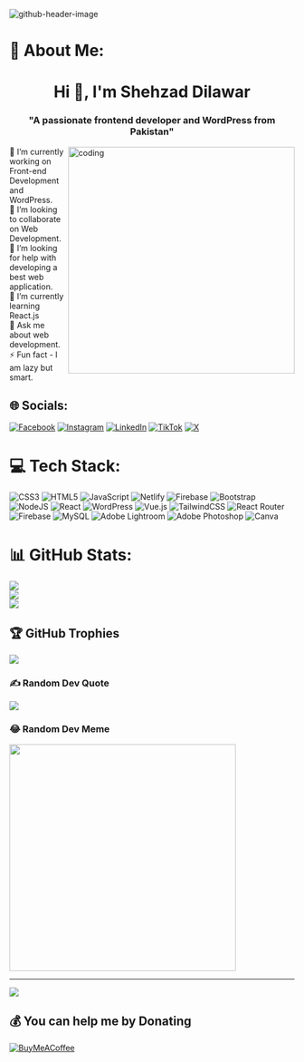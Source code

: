 ![github-header-image](https://github.com/taranshehzad/taranshehzad/assets/95752101/910064ad-e109-4b3e-bfdf-48315ad12288)
# 💫 About Me:
<h1 align="center">Hi 👋, I'm Shehzad Dilawar</h1>
<h3 align="center">"A passionate frontend developer and WordPress from Pakistan"</h3>

<img align="right" alt="coding" width="400" src="https://github.com/taranshehzad/taranshehzad/blob/main/giphy.gif?raw=true">


🔭 I’m currently working on Front-end Development and WordPress.<br>👯 I’m looking to collaborate on Web Development.<br>🤝 I’m looking for help with developing a best web application.<br>🌱 I’m currently learning React.js<br>💬 Ask me about web development.<br>⚡ Fun fact - I am lazy but smart.


## 🌐 Socials:
[![Facebook](https://img.shields.io/badge/Facebook-%231877F2.svg?logo=Facebook&logoColor=white)](https://facebook.com/@imshehxad) [![Instagram](https://img.shields.io/badge/Instagram-%23E4405F.svg?logo=Instagram&logoColor=white)](https://instagram.com/@shezyyam) [![LinkedIn](https://img.shields.io/badge/LinkedIn-%230077B5.svg?logo=linkedin&logoColor=white)](https://linkedin.com/in/@shehzaddilawar) [![TikTok](https://img.shields.io/badge/TikTok-%23000000.svg?logo=TikTok&logoColor=white)](https://tiktok.com/@@shezyyam) [![X](https://img.shields.io/badge/X-black.svg?logo=X&logoColor=white)](https://x.com/@shehzadcsit) 

# 💻 Tech Stack:
![CSS3](https://img.shields.io/badge/css3-%231572B6.svg?style=for-the-badge&logo=css3&logoColor=white) ![HTML5](https://img.shields.io/badge/html5-%23E34F26.svg?style=for-the-badge&logo=html5&logoColor=white) ![JavaScript](https://img.shields.io/badge/javascript-%23323330.svg?style=for-the-badge&logo=javascript&logoColor=%23F7DF1E) ![Netlify](https://img.shields.io/badge/netlify-%23000000.svg?style=for-the-badge&logo=netlify&logoColor=#00C7B7) ![Firebase](https://img.shields.io/badge/firebase-%23039BE5.svg?style=for-the-badge&logo=firebase) ![Bootstrap](https://img.shields.io/badge/bootstrap-%238511FA.svg?style=for-the-badge&logo=bootstrap&logoColor=white) ![NodeJS](https://img.shields.io/badge/node.js-6DA55F?style=for-the-badge&logo=node.js&logoColor=white) ![React](https://img.shields.io/badge/react-%2320232a.svg?style=for-the-badge&logo=react&logoColor=%2361DAFB) ![WordPress](https://img.shields.io/badge/WordPress-%23117AC9.svg?style=for-the-badge&logo=WordPress&logoColor=white) ![Vue.js](https://img.shields.io/badge/vue.js-%2335495e.svg?style=for-the-badge&logo=vuedotjs&logoColor=%234FC08D) ![TailwindCSS](https://img.shields.io/badge/tailwindcss-%2338B2AC.svg?style=for-the-badge&logo=tailwind-css&logoColor=white) ![React Router](https://img.shields.io/badge/React_Router-CA4245?style=for-the-badge&logo=react-router&logoColor=white) ![Firebase](https://img.shields.io/badge/Firebase-039BE5?style=for-the-badge&logo=Firebase&logoColor=white) ![MySQL](https://img.shields.io/badge/mysql-%2300000f.svg?style=for-the-badge&logo=mysql&logoColor=white) ![Adobe Lightroom](https://img.shields.io/badge/Adobe%20Lightroom-31A8FF.svg?style=for-the-badge&logo=Adobe%20Lightroom&logoColor=white) ![Adobe Photoshop](https://img.shields.io/badge/adobe%20photoshop-%2331A8FF.svg?style=for-the-badge&logo=adobe%20photoshop&logoColor=white) ![Canva](https://img.shields.io/badge/Canva-%2300C4CC.svg?style=for-the-badge&logo=Canva&logoColor=white)
# 📊 GitHub Stats:
![](https://github-readme-stats.vercel.app/api?username=taranshehzad&theme=radical&hide_border=false&include_all_commits=false&count_private=false)<br/>
![](https://github-readme-streak-stats.herokuapp.com/?user=taranshehzad&theme=radical&hide_border=false)<br/>
![](https://github-readme-stats.vercel.app/api/top-langs/?username=taranshehzad&theme=radical&hide_border=false&include_all_commits=false&count_private=false&layout=compact)

## 🏆 GitHub Trophies
![](https://github-profile-trophy.vercel.app/?username=taranshehzad&theme=radical&no-frame=false&no-bg=false&margin-w=4)

### ✍️ Random Dev Quote
![](https://quotes-github-readme.vercel.app/api?type=horizontal&theme=radical)

### 😂 Random Dev Meme
<img src='https://randommeme-five.vercel.app/' style="height: 400px;"/>

---
[![](https://visitcount.itsvg.in/api?id=taranshehzad&icon=7&color=0)](https://visitcount.itsvg.in)

  ## 💰 You can help me by Donating
  [![BuyMeACoffee](https://img.shields.io/badge/Buy%20Me%20a%20Coffee-ffdd00?style=for-the-badge&logo=buy-me-a-coffee&logoColor=black)](https://buymeacoffee.com/@shezyyam) 

  
<!-- Proudly created with GPRM ( https://gprm.itsvg.in ) -->
